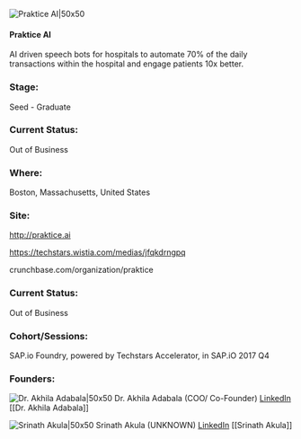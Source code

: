 

![Praktice AI|50x50](https://apimg.techstars.com/connect/images/image_files/5b938326c1a4b84da500001e/original/Logo_small.jpg)

#### Praktice AI
AI driven speech bots for hospitals to automate 70% of the daily transactions within the hospital and engage patients 10x better.

### Stage: 
Seed - Graduate 

### Current Status: 
Out of Business

### Where:
Boston, Massachusetts, United States

### Site:
http://praktice.ai

https://techstars.wistia.com/medias/jfqkdrngpq

crunchbase.com/organization/praktice

### Current Status: 
Out of Business

### Cohort/Sessions: 
SAP.io Foundry, powered by Techstars Accelerator, in SAP.iO 2017 Q4

### Founders: 

![Dr. Akhila Adabala|50x50](http://s3.amazonaws.com/ts-accel-connect-uploads/images/image_files/59cd12fec9aec75165000027/original/IMG_5651.JPG) Dr. Akhila Adabala (COO/ Co-Founder) [LinkedIn](https://linkedin.com/in/akhila-srinath-7aab16112) [[Dr. Akhila Adabala]]

![Srinath Akula|50x50](https://apimg.techstars.com/connect/images/image_files/5a1d2b3dc9aec7093f000025/original/171119_SAP.io_Portrait-25.jpg) Srinath Akula (UNKNOWN) [LinkedIn](https://linkedin.com/in/akulasrinath) [[Srinath Akula]]


